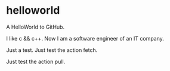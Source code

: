 # helloworld
A HelloWorld to GitHub.

I like c && c++. Now I am a software engineer of an IT company.

Just a test.
Just test the action fetch.

Just test the action pull.